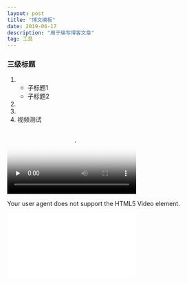```yaml
---
layout: post
title: "博文模板"
date: 2019-06-17
description: "用于编写博客文章"
tag: 工具
---
```


### 三级标题

1.  
   *   子标题1
     * 子标题2
2.  
3.  
4.  视频测试

<video id="video" controls="" preload="none"
    poster="http://media.w3.org/2010/05/sintel/poster.png">
    <source id="mp4" src="/images/posts/markdown/trailer.mp4" type="video/mp4">
    <source id="webm" src="http://media.w3.org/2010/05/sintel/trailer.webm" type="video/webm">
    <source id="ogv" src="http://media.w3.org/2010/05/sintel/trailer.ogv" type="video/ogg">
    <p>Your user agent does not support the HTML5 Video element.</p>
 </video>
 
<iframe src="//player.bilibili.com/player.html?aid=33328664&cid=58336414&page=1" scrolling="no" border="0" frameborder="no" framespacing="0" allowfullscreen="true"> 
</iframe>
